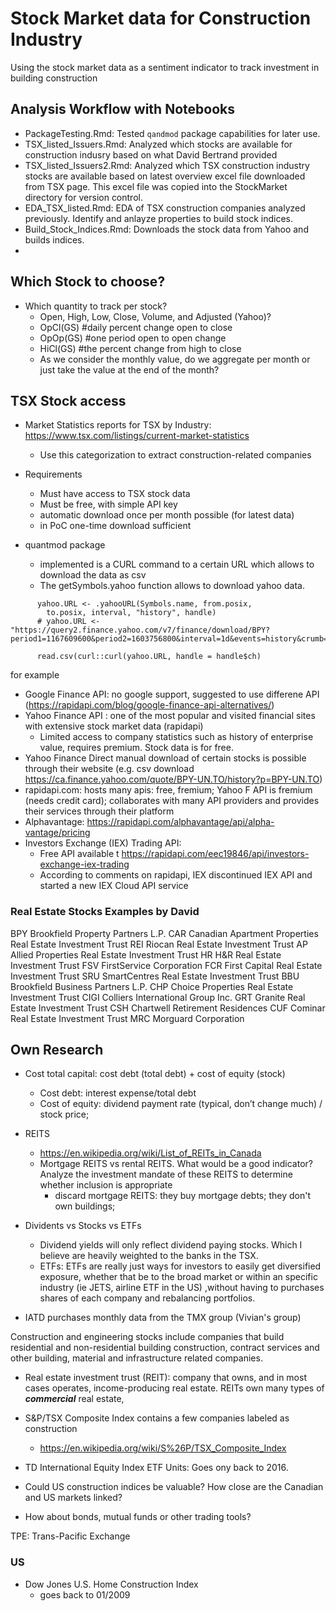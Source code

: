 # Stock Market data for Construction Industry

Using the stock market data as a sentiment indicator to track investment
in building construction


## Analysis Workflow with Notebooks

* PackageTesting.Rmd: Tested `qandmod` package capabilities for later use.
* TSX_listed_Issuers.Rmd: Analyzed which stocks are available for construction indusry based
on what David Bertrand provided
* TSX_listed_Issuers2.Rmd: Analyzed which TSX construction industry stocks are available 
based on latest overview excel file downloaded from TSX page. 
This excel file was copied into the StockMarket directory for version control.
* EDA_TSX_listed.Rmd: EDA of TSX construction companies analyzed previously.
Identify and anlayze properties to build stock indices.
* Build_Stock_Indices.Rmd: Downloads the stock data from Yahoo and builds indices.
* 





## Which Stock to choose?

* Which quantity to track per stock?
  * Open, High, Low, Close, Volume, and Adjusted (Yahoo)?
  * OpCl(GS) #daily percent change open to close
  * OpOp(GS) #one period open to open change
  * HiCl(GS) #the percent change from high to close 
  * As we consider the monthly value, do we aggregate per month or just take the value at the end of the month?
  


## TSX Stock access


* Market Statistics reports for TSX by Industry: https://www.tsx.com/listings/current-market-statistics
  * Use this categorization to extract construction-related companies


* Requirements
  * Must have access to TSX stock data
  * Must be free, with simple API key
  * automatic download once per month possible (for latest data)
  * in PoC one-time download sufficient

* quantmod package
  * implemented is a CURL command to a certain URL which allows to download the data as csv
  * The getSymbols.yahoo function allows to download yahoo data. 

```
      yahoo.URL <- .yahooURL(Symbols.name, from.posix, 
        to.posix, interval, "history", handle)
      # yahoo.URL <- "https://query2.finance.yahoo.com/v7/finance/download/BPY?period1=1167609600&period2=1603756800&interval=1d&events=history&crumb=iMFA1aqUnun"

      read.csv(curl::curl(yahoo.URL, handle = handle$ch)
```
for example


* Google Finance API: no google support, suggested to use differene API (https://rapidapi.com/blog/google-finance-api-alternatives/)
* Yahoo Finance API : one of the most popular and visited financial sites with extensive stock market data (rapidapi)
  * Limited access to company statistics such as history of enterprise value, requires premium. Stock data is for free.
* Yahoo Finance Direct manual download of certain stocks is possible through their website (e.g. csv download https://ca.finance.yahoo.com/quote/BPY-UN.TO/history?p=BPY-UN.TO)
* rapidapi.com: hosts many apis: free, fremium; Yahoo F API is fremium (needs credit card); collaborates with many API providers and provides their services through their platform
* Alphavantage: https://rapidapi.com/alphavantage/api/alpha-vantage/pricing
* Investors Exchange (IEX) Trading API: 
  * Free API available t  https://rapidapi.com/eec19846/api/investors-exchange-iex-trading
  * According to comments on rapidapi, IEX discontinued IEX API and started a new IEX Cloud API service

### Real Estate Stocks Examples by David 

BPY	Brookfield Property Partners L.P.
CAR	Canadian Apartment Properties Real Estate Investment Trust
REI	Riocan Real Estate Investment Trust
AP	Allied Properties Real Estate Investment Trust
HR	H&R Real Estate Investment Trust
FSV	FirstService Corporation
FCR	First Capital Real Estate Investment Trust
SRU	SmartCentres Real Estate Investment Trust
BBU	Brookfield Business Partners L.P.
CHP	Choice Properties Real Estate Investment Trust
CIGI	Colliers International Group Inc.
GRT	Granite Real Estate Investment Trust
CSH	Chartwell Retirement Residences
CUF	Cominar Real Estate Investment Trust
MRC	Morguard Corporation

## Own Research

* Cost total capital: cost debt (total debt) + cost of equity (stock)
  * Cost debt: interest expense/total debt 
  * Cost of equity: dividend payment rate (typical, don’t change much) / stock price; 

* REITS
  * https://en.wikipedia.org/wiki/List_of_REITs_in_Canada
  * Mortgage REITS vs rental REITS. What would be a good indicator? Analyze the investment mandate of these REITS to determine whether inclusion is appropriate
    * discard mortgage REITS: they buy mortgage debts; they don't own buildings; 
  
* Dividents vs Stocks vs ETFs
  * Dividend yields will only reflect dividend paying stocks. Which I believe are heavily weighted to the banks in the TSX. 
  * ETFs: ETFs are really just ways for investors to easily get diversified exposure, whether that be to the broad market or within an specific industry (ie JETS, airline ETF in the US) ,without having to purchases shares of each company and rebalancing portfolios.
  
* IATD purchases monthly data from the TMX group (Vivian's group)
  


Construction and engineering stocks include companies that build residential and non-residential building construction, contract services and other building, material and infrastructure related companies.


* Real estate investment trust (REIT):  company that owns, and in most cases operates, income-producing real estate. REITs own many types of ***commercial*** real estate,

* S&P/TSX Composite Index contains a few companies labeled as construction
  * https://en.wikipedia.org/wiki/S%26P/TSX_Composite_Index
* TD International Equity Index ETF Units: Goes ony back to 2016.


* Could US construction indices be valuable? How close are the Canadian and US markets linked?
* How about bonds, mutual funds or other trading tools?


TPE: Trans-Pacific Exchange

### US 

* Dow Jones U.S. Home Construction Index
  * goes back to 01/2009